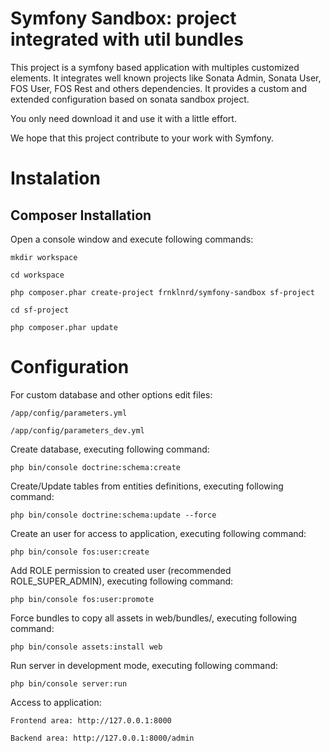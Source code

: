 # Symfony Sandbox: project integrated with util bundles

This project is a symfony based application with multiples customized elements. It integrates well known projects like Sonata Admin, Sonata User, FOS User, FOS Rest and others dependencies. It provides a custom and extended configuration based on sonata sandbox project.

You only need download it and use it with a little effort. 

We hope that this project contribute to your work with Symfony.

# Instalation

Composer Installation
---------------------

Open a console window and execute following commands:

    mkdir workspace

    cd workspace

    php composer.phar create-project frnklnrd/symfony-sandbox sf-project

    cd sf-project

    php composer.phar update


# Configuration

For custom database and other options edit files:

    /app/config/parameters.yml

    /app/config/parameters_dev.yml

Create database, executing following command:

    php bin/console doctrine:schema:create

Create/Update tables from entities definitions, executing following command:

    php bin/console doctrine:schema:update --force

Create an user for access to application, executing following command:

    php bin/console fos:user:create

Add ROLE permission to created user (recommended ROLE_SUPER_ADMIN), executing following command:

    php bin/console fos:user:promote

Force bundles to copy all assets in web/bundles/, executing following command:

    php bin/console assets:install web

Run server in development mode, executing following command:

    php bin/console server:run

Access to application:

    Frontend area: http://127.0.0.1:8000

    Backend area: http://127.0.0.1:8000/admin





